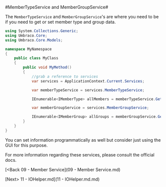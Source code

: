 #MemberTypeService and MemberGroupService#

The `MemberTypeService` and `MemberGroupService`'s are where you need to be if you need to get or set member type and group data.

```c#
using System.Collections.Generic;
using Umbraco.Core;
using Umbraco.Core.Models;

namespace MyNamespace
{
    public class MyClass
    {
        public void MyMethod()
        {
            //grab a reference to services
            var services = ApplicationContext.Current.Services;

            var memberTypeService = services.MemberTypeService;

            IEnumerable<IMemberType> allMembers = memberTypeService.GetAll();

            var memberGroupService = services.MemberGroupService;

            IEnumerable<IMemberGroup> allGroups = memberGroupService.GetAll();
        }
    }
}
```

You can set information programmatically as well but consider just using the GUI for this purpose.

For more information regarding these services, please consult the official docs.

[<Back 09 - Member Service](09 - Member Service.md)

[Next> 11 - IOHelper.md](11 - IOHelper.md.md)
